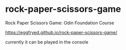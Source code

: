 # rock-paper-scissors-game

Rock Paper Scissors Game: Odin Foundation Course

https://eggfryed.github.io/rock-paper-scissors-game/

currently it can be played in the console

